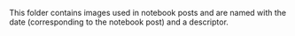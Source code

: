 This folder contains images used in notebook posts and are named with the date (corresponding to the notebook post) and a descriptor. 
